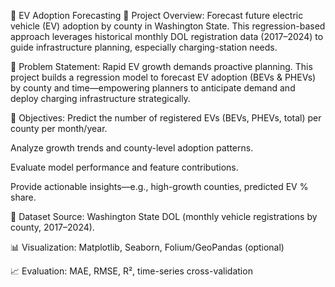 🚗 EV Adoption Forecasting
📖 Project Overview:
Forecast future electric vehicle (EV) adoption by county in Washington State. This regression-based approach leverages historical monthly DOL registration data (2017–2024) to guide infrastructure planning, especially charging-station needs.

🧩 Problem Statement:
Rapid EV growth demands proactive planning. This project builds a regression model to forecast EV adoption (BEVs & PHEVs) by county and time—empowering planners to anticipate demand and deploy charging infrastructure strategically.

🎯 Objectives:
Predict the number of registered EVs (BEVs, PHEVs, total) per county per month/year.

Analyze growth trends and county-level adoption patterns.

Evaluate model performance and feature contributions.

Provide actionable insights—e.g., high-growth counties, predicted EV % share.

📂 Dataset
Source: Washington State DOL (monthly vehicle registrations by county, 2017–2024).


📊 Visualization: Matplotlib, Seaborn, Folium/GeoPandas (optional)

📈 Evaluation: MAE, RMSE, R², time-series cross-validation

